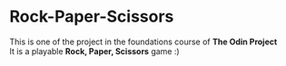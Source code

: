 # Rock-Paper-Scissors
This is one of the project in the foundations course of **The Odin Project**  
It is a playable **Rock, Paper, Scissors** game :)
